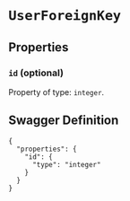 # `UserForeignKey` #







## Properties ##

### `id` (optional) ###




Property of type: `integer`.







## Swagger Definition ##

    {
      "properties": {
        "id": {
          "type": "integer"
        }
      }
    }
